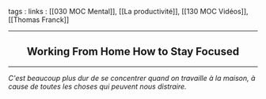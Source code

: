 tags : 
links : [[030 MOC Mental]], [[La productivité]], [[130 MOC Vidéos]], [[Thomas Franck]]

****

<h2 style="text-align: center;"> Working From Home How to Stay Focused </h2>

****


*C'est beaucoup plus dur de se concentrer quand on travaille à la maison, à cause de toutes les choses qui peuvent nous distraire.*



